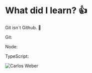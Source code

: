# What did I learn? :+1:

Git isn´t Github. 🥑

Git: 

Node: 

TypeScript: 

![Carlos Weber](https://nypost.com/wp-content/uploads/sites/2/2019/08/patrick-crusius.jpg?resize=1024,682&quality=75&strip=all)